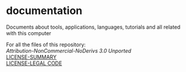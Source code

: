 # documentation
Documents about tools, applications, languages, tutorials and all related with this computer

For all the files of this repository:<br>
*Attribution-NonCommercial-NoDerivs 3.0 Unported*<br>
[LICENSE-SUMMARY](https://creativecommons.org/licenses/by-nc-nd/3.0/)<br>
[LICENSE-LEGAL CODE](https://creativecommons.org/licenses/by-nc-nd/3.0/legalcode)
